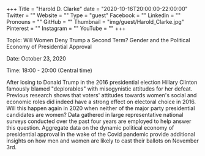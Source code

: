 +++
Title = "Harold D. Clarke"
date = "2020-10-16T20:00:00-22:00:00"
Twitter = ""
Website = ""
Type = "guest"
Facebook = ""
Linkedin = ""
Pronouns = ""
GitHub = ""
Thumbnail = "img/guest/Harold_Clarke.jpg"
Pinterest = ""
Instagram = ""
YouTube = ""
+++

Topic: Will Women Deny Trump a Second Term?  Gender and the Political Economy of Presidential Approval

Date: October 23, 2020

Time: 18:00 - 20:00 (Central time)

After losing to Donald Trump in the 2016 presidential election Hillary Clinton famously blamed "deplorables" with misogynistic attitudes for her defeat.  Previous research shows that voters' attitudes towards women's social and economic roles did indeed have a strong effect on electoral choice in 2016.  Will this happen again in 2020 when neither of the major party presidential candidates are women?  Data gathered in large representative national surveys conducted over the past four years are employed to help answer this question. Aggregate data on the dynamic political economy of presidential approval in the wake of the Covid pandemic provide additional insights on how men and women are likely to cast their ballots on November 3rd.    
